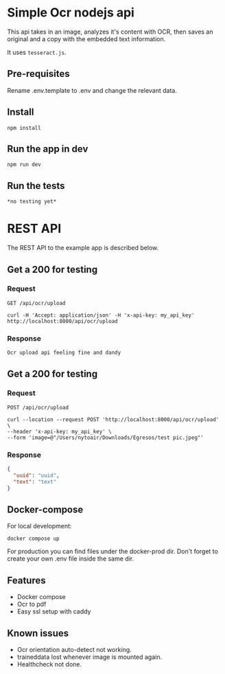 # Simple Ocr nodejs api

This api takes in an image, analyzes it's content with OCR, then saves an original and a copy with the embedded text information.

It uses `tesseract.js`.

## Pre-requisites

Rename .env.template to .env and change the relevant data.

## Install

    npm install

## Run the app in dev

    npm run dev

## Run the tests

    *no testing yet*

# REST API

The REST API to the example app is described below.

## Get a 200 for testing

### Request

`GET /api/ocr/upload`

    curl -H 'Accept: application/json' -H 'x-api-key: my_api_key' http://localhost:8000/api/ocr/upload

### Response

    Ocr upload api feeling fine and dandy

## Get a 200 for testing

### Request

`POST /api/ocr/upload`

    curl --location --request POST 'http://localhost:8000/api/ocr/upload' \
    --header 'x-api-key: my_api_key' \
    --form 'image=@"/Users/nytoair/Downloads/Egresos/test pic.jpeg"'

### Response

```json
{
  "uuid": "uuid",
  "text": "text"
}
```

## Docker-compose

For local development:

    docker compose up

For production you can find files under the docker-prod dir. Don't forget to create your own .env file inside the same dir.

## Features

- Docker compose
- Ocr to pdf
- Easy ssl setup with caddy

## Known issues

- Ocr orientation auto-detect not working.
- traineddata lost whenever image is mounted again.
- Healthcheck not done.
